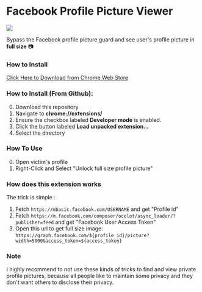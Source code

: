 # Facebook Profile Picture Viewer

![](https://i.imgur.com/oysTQEP.png)

Bypass the Facebook profile picture guard and see user's profile picture in __full size__ 📷

### How to Install
[Click Here to Download from Chrome Web Store](https://chrome.google.com/webstore/detail/facebook-profile-picture/olhdholihhioakdjhfhligfehfjjfeoc?hl=fr&authuser=0)


### How to Install (From Github):

0. Download this repository
1. Navigate to **chrome://extensions/** 
2. Ensure the checkbox labeled **Developer mode** is enabled. 
3. Click the button labeled **Load unpacked extension...**
4. Select the directory 

### How To Use

0. Open victim's profile
1. Right-Click and Select "Unlock full size profile picture"

### How does this extension works

The trick is simple : 

1. Fetch `https://mbasic.facebook.com/USERNAME` and get "Profile id"
2. Fetch `https://m.facebook.com/composer/ocelot/async_loader/?publisher=feed` and get "Facebook User Access Token"
3. Open this url to get full size image: `
https://graph.facebook.com/${profile_id}/picture?width=5000&access_token=${access_token}
`

### Note

I highly recommend to not use these kinds of tricks to find and view private profile pictures, because all people like to maintain some privacy and they don't want others to disclose their privacy.
